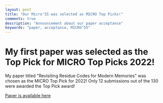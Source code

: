 ```yaml
---
layout: post
title: "Our Micro'55 was selected as MICRO Top Picks!"
comments: true
description: "Announcement about our paper acceptance"
keywords: "paper, acceptance, MICRO’55"
---
```


# My first paper was selected as the Top Pick for MICRO Top Picks 2022!

My paper titled "Revisiting Residue Codes for Modern Memories" was chosen as the
MICRO Top Pick for 2022! Only 12 submissions out of the 130 were awarded the Top
Pick award! 

[Paper is available here](https://ieeexplore.ieee.org/document/10122478)